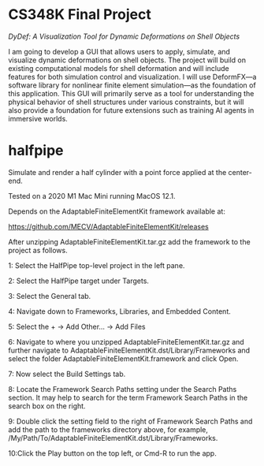 # CS348K Final Project

_DyDef: A Visualization Tool for Dynamic Deformations on Shell Objects_

I am going to develop a GUI that allows users to apply, simulate, and visualize dynamic deformations on shell objects. The project will build on existing computational models for shell deformation and will include features for both simulation control and visualization. I will use DeformFX—a software library for nonlinear finite element simulation—as the foundation of this application. This GUI will primarily serve as a tool for understanding the physical behavior of shell structures under various constraints, but it will also provide a foundation for future extensions such as training AI agents in immersive worlds.

# halfpipe

Simulate and render a half cylinder with a point force applied at the
center-end.

Tested on a 2020 M1 Mac Mini running MacOS 12.1.
                                                                              
Depends on the AdaptableFiniteElementKit framework available at:

https://github.com/MECV/AdaptableFiniteElementKit/releases

After unzipping AdaptableFiniteElementKit.tar.gz add the framework
to the project as follows.

1: Select the HalfPipe top-level project in the left pane.

2: Select the HalfPipe target under Targets.

3: Select the General tab.

4: Navigate down to Frameworks, Libraries, and Embedded Content.

5: Select the + -> Add Other... -> Add Files

6: Navigate to where you unzipped AdaptableFiniteElementKit.tar.gz and
   further navigate to AdaptableFiniteElementKit.dst/Library/Frameworks
   and select the folder AdaptableFiniteElementKit.framework and click
   Open.
   
7: Now select the Build Settings tab.

8: Locate the Framework Search Paths setting under the Search Paths
   section.  It may help to search for the term Framework Search Paths
   in the search box on the right.
   
9: Double click the setting field to the right of Framework Search Paths
   and add the path to the frameworks directory above, for example,
   /My/Path/To/AdaptableFiniteElementKit.dst/Library/Frameworks.
   
10:Click the Play button on the top left, or Cmd-R to run the app.
